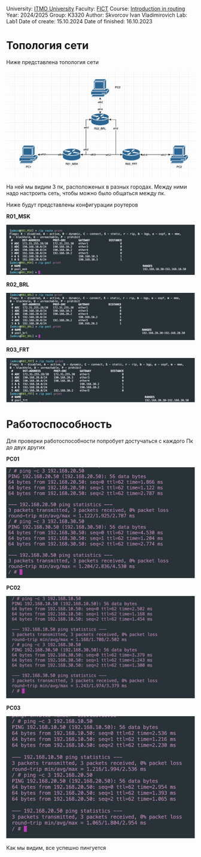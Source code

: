 University: [ITMO University](https://itmo.ru/ru/)
Faculty: [FICT](https://fict.itmo.ru)
Course: [Introduction in routing](https://github.com/itmo-ict-faculty/introduction-in-routing)
Year: 2024/2025
Group: K3320
Author: Skvorcov Ivan Vladimirovich
Lab: Lab1
Date of create: 15.10.2024
Date of finished: 16.10.2023

# Топология сети
 
Ниже представлена топология сети

![Топологий сети](pictures/topology.png)

На ней мы видим 3 пк, расположеных в разных городах. 
Между ними надо настроить сеть, чтобы можно было 
общаться между пк.

Ниже будут представлены конфигурации роутеров

**R01_MSK**

![R01](pictures/R01.png)

**R02_BRL**

![R02](pictures/R02.png)

**R03_FRT**

![R03](pictures/R03.png)

# Работоспособность 

Для проверки работоспособности попробует достучаться
с каждого Пк до двух других

**PC01**

![PC01](pictures/PC01.png)

**PC02**

![PC02](pictures/PC02.png)


**PC03**

![PC03](pictures/PC03.png)

Как мы видим, все успешно пингуется
